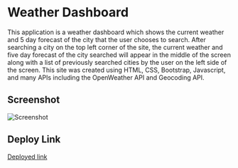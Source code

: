 # Weather Dashboard

This application is a weather dashboard which shows the current weather and 5 day forecast of the city that the user chooses to search. After searching a city on the top left corner of the site, the current weather and five day forecast of the city searched will appear in the middle of the screen along with a list of previously searched cities by the user on the left side of the screen. This site was created using HTML, CSS, Bootstrap, Javascript, and many APIs including the OpenWeather API and Geocoding API. 

## Screenshot

![Screenshot]()

## Deploy Link

[Deployed link](https://kishanshah98.github.io/Weather-Dashboard/)

